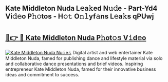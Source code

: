 ## Kate Middleton Nuda L𝚎a𝚔ed N𝚞𝚍e - Part-Yd4 Vi𝚍𝚎o P𝚑𝚘tos - H𝚘𝚝 O𝚗𝚕yf𝚊ns L𝚎a𝚔s qPUwj

# <h2><a href="http://kfccgu.oniu.top/?m=Kate+Middleton+Nuda">🔗👉 🔴 Kate Middleton Nuda P𝚑ot𝚘𝚜 V𝚒d𝚎o</a></h2>

[![Kate Middleton Nuda Nu𝚍e𝚜](https://i.imgur.com/0qMVB7G.gif)](http://kfccgu.oniu.top/?m=Kate+Middleton+Nuda)
Digital artist and web entertainer Kate Middleton Nuda, famed for publishing dance and lifestyle material via solo and collaborative dance presentations and brief videos. Inspiring entrepreneur Kate Middleton Nuda, famed for their innovative business ideas and commitment to success.  
